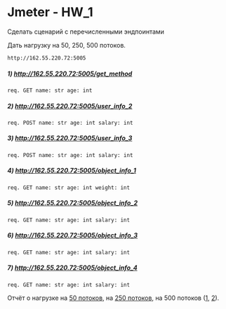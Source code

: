 # Jmeter - HW_1
Сделать сценарий с перечисленными эндпоинтами

Дать нагрузку на 50, 250, 500 потоков.

`http://162.55.220.72:5005`

#####  1) http://162.55.220.72:5005/get_method
`req.
GET
name: str
age: int`


##### 2) http://162.55.220.72:5005/user_info_2
`req.
POST
name: str
age: int
salary: int`

##### 3) http://162.55.220.72:5005/user_info_3
`req.
POST
name: str
age: int
salary: int`

##### 4) http://162.55.220.72:5005/object_info_1
`req.
GET
name: str
age: int
weight: int`

##### 5) http://162.55.220.72:5005/object_info_2
`req.
GET
name: str
age: int
salary: int`

##### 6) http://162.55.220.72:5005/object_info_3
`req.
GET
name: str
age: int
salary: int`

##### 7) http://162.55.220.72:5005/object_info_4
`req.
GET
name: str
age: int
salary: int`

Отчёт о нагрузке на [50 потоков](./summary_50.csv), на [250 потоков](./summary_250.csv), на 500 потоков ([1](./summary_500_01.csv), [2](./summary_500_02.csv)).